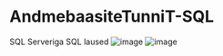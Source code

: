 # AndmebaasiteTunniT-SQL
SQL Serveriga SQL laused
![image](https://github.com/user-attachments/assets/b2f26edf-5740-4531-a2e9-e4f6dc2aa504)
![image](https://github.com/user-attachments/assets/f3584f9d-afd4-403c-849e-011644da2de9)
